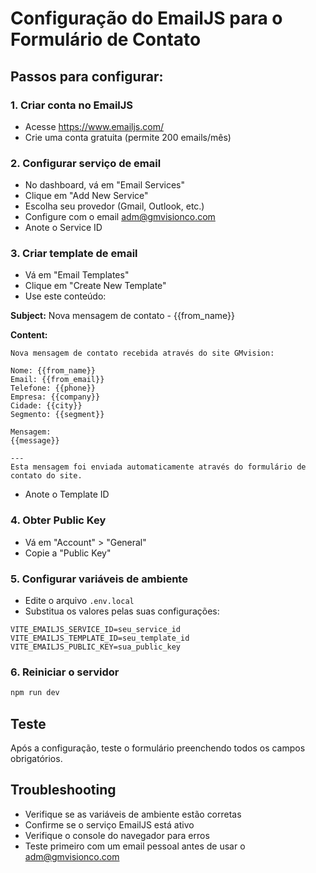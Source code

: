 # Configuração do EmailJS para o Formulário de Contato

## Passos para configurar:

### 1. Criar conta no EmailJS
- Acesse https://www.emailjs.com/
- Crie uma conta gratuita (permite 200 emails/mês)

### 2. Configurar serviço de email
- No dashboard, vá em "Email Services"
- Clique em "Add New Service"
- Escolha seu provedor (Gmail, Outlook, etc.)
- Configure com o email adm@gmvisionco.com
- Anote o Service ID

### 3. Criar template de email
- Vá em "Email Templates"
- Clique em "Create New Template"
- Use este conteúdo:

**Subject:** Nova mensagem de contato - {{from_name}}

**Content:**
```
Nova mensagem de contato recebida através do site GMvision:

Nome: {{from_name}}
Email: {{from_email}}
Telefone: {{phone}}
Empresa: {{company}}
Cidade: {{city}}
Segmento: {{segment}}

Mensagem:
{{message}}

---
Esta mensagem foi enviada automaticamente através do formulário de contato do site.
```

- Anote o Template ID

### 4. Obter Public Key
- Vá em "Account" > "General"
- Copie a "Public Key"

### 5. Configurar variáveis de ambiente
- Edite o arquivo `.env.local`
- Substitua os valores pelas suas configurações:

```
VITE_EMAILJS_SERVICE_ID=seu_service_id
VITE_EMAILJS_TEMPLATE_ID=seu_template_id
VITE_EMAILJS_PUBLIC_KEY=sua_public_key
```

### 6. Reiniciar o servidor
```bash
npm run dev
```

## Teste
Após a configuração, teste o formulário preenchendo todos os campos obrigatórios.

## Troubleshooting
- Verifique se as variáveis de ambiente estão corretas
- Confirme se o serviço EmailJS está ativo
- Verifique o console do navegador para erros
- Teste primeiro com um email pessoal antes de usar o adm@gmvisionco.com